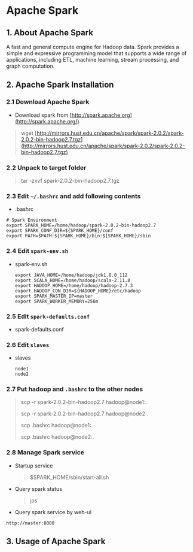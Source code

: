 # Apache Spark

## 1. About Apache Spark

A fast and general compute engine for Hadoop data. Spark provides a simple and expressive programming model that supports a wide range of applications, including ETL, machine learning, stream processing, and graph computation.

## 2. Apache Spark Installation

### 2.1 Download Apache Spark

* Download spark from [http://spark.apache.org](http://spark.apache.org/)
> wget [http://mirrors.hust.edu.cn/apache/spark/spark-2.0.2/spark-2.0.2-bin-hadoop2.7.tgz](http://mirrors.hust.edu.cn/apache/spark/spark-2.0.2/spark-2.0.2-bin-hadoop2.7.tgz)

### 2.2 Unpack to target folder

> tar -zxvf spark-2.0.2-bin-hadoop2.7.tgz

### 2.3 Edit `~/.bashrc` and add following contents

* .bashrc
```
# Spark Environment
export SPARK_HOME=/home/hadoop/spark-2.0.2-bin-hadoop2.7
export SPARK_CONF_DIR=${SPARK_HOME}/conf
export PATH=$PATH:${SPARK_HOME}/bin:${SPARK_HOME}/sbin
```

### 2.4 Edit `spark-env.sh`

* spark-env.sh
  ```
  export JAVA_HOME=/home/hadoop/jdk1.8.0_112
  export SCALA_HOME=/home/hadoop/scala-2.11.8
  export HADOOP_HOME=/home/hadoop/hadoop-2.7.3
  export HADOOP_CON_DIR=${HADOOP_HOME}/etc/hadoop
  export SPARK_MASTER_IP=master
  export SPARK_WORKER_MEMORY=256m
  ```

### 2.5 Edit `spark-defaults.conf`

* spark-defaults.conf


### 2.6 Edit `slaves`

* slaves
  ```
  node1
  node2
  ```

### 2.7 Put hadoop and `.bashrc` to the other nodes

> scp -r spark-2.0.2-bin-hadoop2.7 hadoop@node1:.
>
> scp -r spark-2.0.2-bin-hadoop2.7 hadoop@node2:.
>
> scp  .bashrc hadoop@node1:.
>
> scp  .bashrc hadoop@node2:.

### 2.8 Manage Spark service

* Startup service

  > $SPARK\_HOME/sbin/start-all.sh

* Query spark status

  > jps

* Query spark service by web-ui

```
http://master:8080
```

## 3. Usage of Apache Spark
